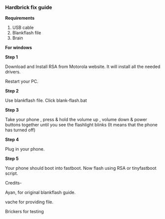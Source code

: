 ### Hardbrick fix guide

**Requirements**
1. USB cable
2. Blankflash file
3. Brain


**For windows**

**Step 1**

Download and Install RSA from Motorola website. It will install all the needed drivers.

Restart your PC.

**Step 2**

Use blankflash file. Click blank-flash.bat

**Step 3**

Take your phone , press & hold the volume up , volume down & power buttons together until you see the flashlight blinks (It means that the phone has turned off)

**Step 4**

Plug in your phone. 

**Step 5**

Your phone should boot into fastboot. Now flash using RSA or tinyfastboot script.

Credits-

Ayan, for original blankflash guide.

vache for providing file.

Brickers for testing
